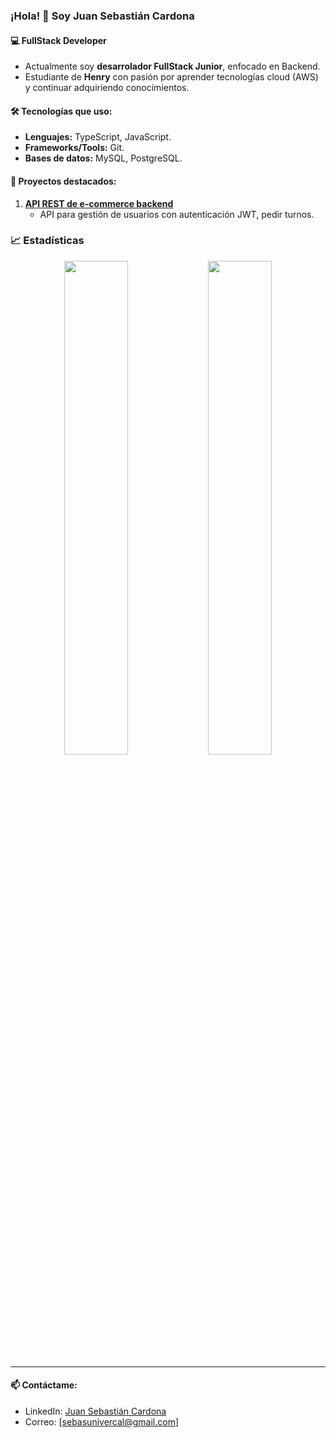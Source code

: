 ### ¡Hola! 👋 Soy Juan Sebastián Cardona
#### 💻 FullStack Developer 
- Actualmente soy **desarrolador FullStack Junior**, enfocado en Backend.
- Estudiante de **Henry** con pasión por aprender tecnologías cloud (AWS) y continuar adquiriendo conocimientos.  

#### 🛠️ Tecnologías que uso:  
- **Lenguajes:** TypeScript, JavaScript.  
- **Frameworks/Tools:** Git.
- **Bases de datos:** MySQL, PostgreSQL.  

#### 🔭 Proyectos destacados:  
1. **[API REST de e-commerce backend](https://github.com/Sebaswolf31)**  
   - API para gestión de usuarios con autenticación JWT, pedir turnos.


### 📈 Estadísticas
<p align="center">
  <img src="https://github-readme-stats.vercel.app/api?username=Sebaswolf31&show_icons=true&theme=dark" width="45%">
  <img src="https://github-readme-stats.vercel.app/api/top-langs/?username=Sebaswolf31&layout=compact&theme=dark" width="45%">
</p>

---


#### 📫 Contáctame:  
- LinkedIn: [Juan Sebastián Cardona](https://www.linkedin.com/in/juan-sebastian-cardona-595449261/)  
- Correo: [sebasunivercal@gmail.com]  

